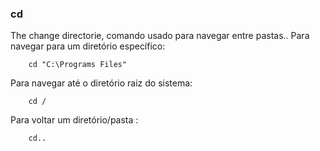 ### cd

The change directorie, comando usado para navegar entre pastas..
Para navegar para um diretório específico:

		cd "C:\Programs Files"

Para navegar até o diretório raiz do sistema:

		cd /
		
Para voltar um diretório/pasta :

		cd..